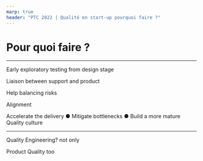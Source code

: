 ```yaml
---
marp: true
header: "PTC 2022 | Qualité en start-up pourquoi faire ?"
---
```

<!--
_footer: ""
footer: "5 | Pour quoi faire ?"
-->

# Pour quoi faire **?**

---

Early exploratory testing from design stage

Liaison between support and product

Help balancing risks

Alignment

Accelerate the delivery ● Mitigate bottlenecks ● Build a more mature Quality culture

---

Quality Engineering? not only

Product Quality too
